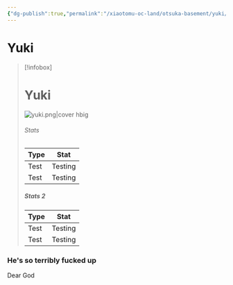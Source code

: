 ```yaml
---
{"dg-publish":true,"permalink":"/xiaotomu-oc-land/otsuka-basement/yuki/"}
---
```


# Yuki
> [!infobox]
> # Yuki
> ![yuki.png|cover hbig](/img/user/yuki.png)
> ###### Stats
> | Type | Stat |
> | ---- | ---- |
> | Test | Testing |
> | Test | Testing |
> 
> ##### Stats 2
> | Type | Stat |
> | ---- | ---- |
> | Test | Testing |
> | Test | Testing |

### He's so terribly fucked up
Dear God